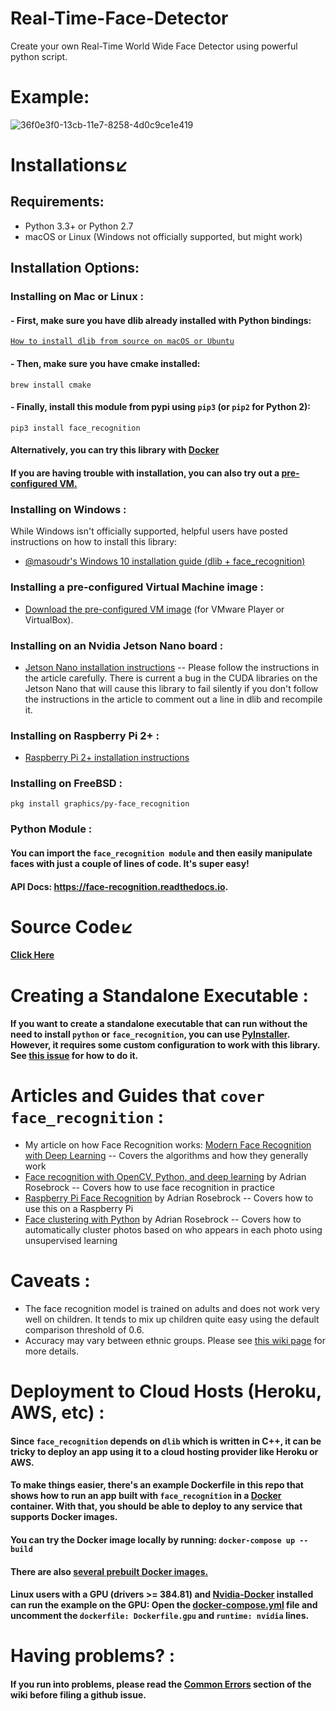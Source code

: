 # Real-Time-Face-Detector
Create your own Real-Time World Wide Face Detector using powerful python script.

# Example:
![36f0e3f0-13cb-11e7-8258-4d0c9ce1e419](https://user-images.githubusercontent.com/92684818/138464953-4dd5d06f-a3bc-4102-9ca6-cb18a7a57e2f.gif)

# Installations↙️
## Requirements:
- Python 3.3+ or Python 2.7
- macOS or Linux (Windows not officially supported, but might work)
## Installation Options:
### Installing on Mac or Linux :
#### - First, make sure you have dlib already installed with Python bindings:
[```How to install dlib from source on macOS or Ubuntu```](https://gist.github.com/ageitgey/629d75c1baac34dfa5ca2a1928a7aeaf)
#### - Then, make sure you have cmake installed:
```brew install cmake```
#### - Finally, install this module from pypi using ```pip3``` (or ```pip2``` for Python 2):
```pip3 install face_recognition```
#### Alternatively, you can try this library with [Docker](https://www.docker.com/)
#### If you are having trouble with installation, you can also try out a [pre-configured VM.](https://medium.com/@ageitgey/try-deep-learning-in-python-now-with-a-fully-pre-configured-vm-1d97d4c3e9b)
### Installing on Windows :
While Windows isn't officially supported, helpful users have posted instructions on how to install this library:
- [@masoudr's Windows 10 installation guide (dlib + face_recognition)](https://github.com/ageitgey/face_recognition/issues/175#issue-257710508)
### Installing a pre-configured Virtual Machine image :
- [Download the pre-configured VM image](https://medium.com/@ageitgey/try-deep-learning-in-python-now-with-a-fully-pre-configured-vm-1d97d4c3e9b) (for VMware Player or VirtualBox).
### Installing on an Nvidia Jetson Nano board :
- [Jetson Nano installation instructions](https://medium.com/@ageitgey/build-a-hardware-based-face-recognition-system-for-150-with-the-nvidia-jetson-nano-and-python-a25cb8c891fd)
-- Please follow the instructions in the article carefully. There is current a bug in the CUDA libraries on the Jetson Nano that will cause this library to fail silently if you don't follow the instructions in the article to comment out a line in dlib and recompile it.
### Installing on Raspberry Pi 2+ :
- [Raspberry Pi 2+ installation instructions](https://gist.github.com/ageitgey/1ac8dbe8572f3f533df6269dab35df65)
### Installing on FreeBSD :
```pkg install graphics/py-face_recognition```
### Python Module :
#### You can import the ```face_recognition module``` and then easily manipulate faces with just a couple of lines of code. It's super easy!
#### API Docs: https://face-recognition.readthedocs.io.
# Source Code↙️
#### [Click Here]()
# Creating a Standalone Executable :
#### If you want to create a standalone executable that can run without the need to install ```python``` or ```face_recognition```, you can use [PyInstaller](https://github.com/pyinstaller/pyinstaller). However, it requires some custom configuration to work with this library. See [this issue](https://github.com/ageitgey/face_recognition/issues/357) for how to do it.
# Articles and Guides that ```cover face_recognition``` :
- My article on how Face Recognition works: [Modern Face Recognition with Deep Learning](https://medium.com/@ageitgey/machine-learning-is-fun-part-4-modern-face-recognition-with-deep-learning-c3cffc121d78)
-- Covers the algorithms and how they generally work
- [Face recognition with OpenCV, Python, and deep learning](https://www.pyimagesearch.com/2018/06/18/face-recognition-with-opencv-python-and-deep-learning/) by Adrian Rosebrock
-- Covers how to use face recognition in practice
- [Raspberry Pi Face Recognition](https://www.pyimagesearch.com/2018/06/25/raspberry-pi-face-recognition/) by Adrian Rosebrock
-- Covers how to use this on a Raspberry Pi
- [Face clustering with Python]() by Adrian Rosebrock
-- Covers how to automatically cluster photos based on who appears in each photo using unsupervised learning
# Caveats :
- The face recognition model is trained on adults and does not work very well on children. It tends to mix up children quite easy using the default comparison threshold of 0.6.
- Accuracy may vary between ethnic groups. Please see [this wiki page](https://github.com/ageitgey/face_recognition/wiki/Face-Recognition-Accuracy-Problems#question-face-recognition-works-well-with-european-individuals-but-overall-accuracy-is-lower-with-asian-individuals) for more details.
# Deployment to Cloud Hosts (Heroku, AWS, etc) :
#### Since ```face_recognition``` depends on ```dlib``` which is written in C++, it can be tricky to deploy an app using it to a cloud hosting provider like Heroku or AWS.
#### To make things easier, there's an example Dockerfile in this repo that shows how to run an app built with ```face_recognition``` in a [Docker](https://www.docker.com/) container. With that, you should be able to deploy to any service that supports Docker images.
#### You can try the Docker image locally by running: ```docker-compose up --build```
#### There are also [several prebuilt Docker images.](https://github.com/ageitgey/face_recognition/blob/master/docker/README.md)
#### Linux users with a GPU (drivers >= 384.81) and [Nvidia-Docker](https://github.com/NVIDIA/nvidia-docker) installed can run the example on the GPU: Open the [docker-compose.yml](https://github.com/ageitgey/face_recognition/blob/master/docker-compose.yml) file and uncomment the ```dockerfile: Dockerfile.gpu``` and ```runtime: nvidia``` lines.
# Having problems? :
#### If you run into problems, please read the [Common Errors](https://github.com/ageitgey/face_recognition/wiki/Common-Errors) section of the wiki before filing a github issue.
